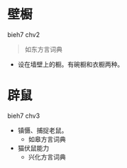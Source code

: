 # 壁橱
bieh7 chv2
> 如东方言词典
- 设在墙壁上的橱。有碗橱和衣橱两种。





# 辟鼠
bieh7 chv3
+ 镇慑、捕捉老鼠。
  * 如皋方言词典
+ 猫伏鼠能力
  * 兴化方言词典
